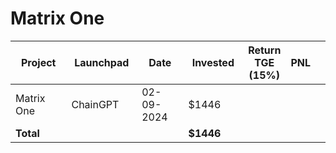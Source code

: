# Matrix One



<table data-full-width="true"><thead><tr><th width="152">Project</th><th width="138">Launchpad</th><th width="132">Date</th><th width="133">Invested</th><th>Return TGE (15%)</th><th>PNL</th><th></th></tr></thead><tbody><tr><td>Matrix One</td><td>ChainGPT</td><td>02-09-2024</td><td>$1446</td><td></td><td></td><td></td></tr><tr><td><strong>Total</strong></td><td></td><td></td><td><strong>$1446</strong></td><td></td><td></td><td></td></tr></tbody></table>

